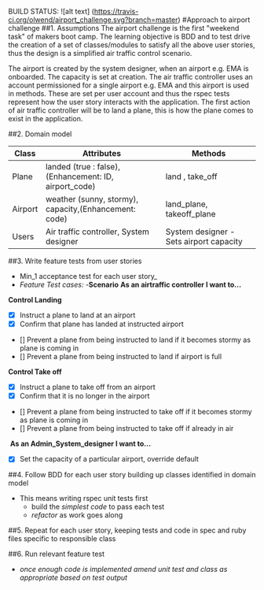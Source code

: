  BUILD STATUS: ![alt text] (https://travis-ci.org/olwend/airport_challenge.svg?branch=master)
#Approach to airport challenge 
##1. Assumptions 
The airport challenge is the first "weekend task" of makers boot camp. The learning objective is BDD and to test drive the creation of a set of classes/modules to satisfy all the above user stories, thus the design is a simplified air traffic control scenario. 

The airport is created by the system designer, when an airport e.g. EMA is onboarded. The capacity is set at creation.
The air traffic controller uses an account permissioned for a single airport e.g. EMA and this airport is used in methods.
These are set per user account and thus the rspec tests represent how the user story interacts with the application.
The first action of air traffic controller will be to land a plane, this is how the plane comes to exist in the application.

##2. Domain model

Class | Attributes| Methods
------------ | ------------- |------------
Plane| landed (true : false),(Enhancement: ID, airport_code) |land , take_off
Airport | weather (sunny, stormy), capacity,(Enhancement: code)|land_plane, takeoff_plane
Users | Air traffic controller, System designer| System designer - Sets airport capacity

##3. Write feature tests from user stories
  - Min_1 acceptance test for each user story_
  - _Feature Test cases:_
  -__Scenario__
  __As an airtraffic controller I want to...__
  
  __Control Landing__
  - [X] Instruct a plane to land at an airport
  - [X] Confirm that plane has landed at instructed airport
  - [] Prevent a plane from being instructed to land if it becomes stormy as plane is coming in
  - [] Prevent a plane from being instructed to land if airport is full

  __Control Take off__
  - [X] Instruct a plane to take off from an airport
  - [X] Confirm that it is no longer in the airport
  - [] Prevent a plane from being instructed to take off if it becomes stormy as plane is coming in
  - [] Prevent a plane from being instructed to take off if already in air
  
  __As an Admin_System_designer I want to...__
  - [X] Set the capacity of a particular airport, override default

##4. Follow BDD for each user story building up classes identified in domain model
  -  This means writing rspec unit tests first
      * build the _simplest code_ to pass each test
      * _refactor_ as work goes along
       
##5. Repeat for each user story, keeping tests and code in spec and ruby files specific to responsible class

##6. Run relevant feature test
  - _once enough code is implemented_
         _amend unit test and class as appropriate based on test output_

